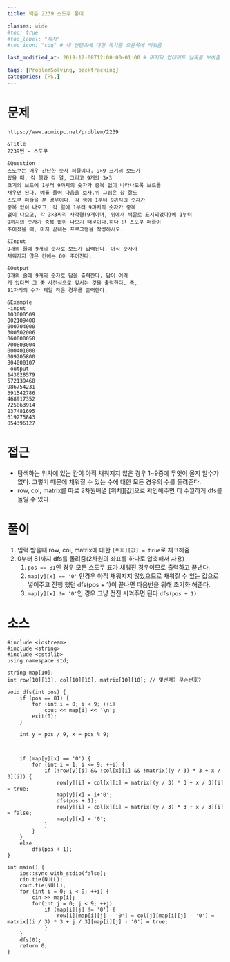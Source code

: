 ```yaml
---
title: 백준 2239 스도쿠 풀이

classes: wide
#toc: true
#toc_label: "목차"
#toc_icon: "cog" # 내 컨텐츠에 대한 목차를 오른쪽에 띄워줌

last_modified_at: 2019-12-08T12:00:00-01:00 # 마지막 업데이트 날짜를 보여줌

tags: [ProblemSolving, backtracking]
categories: [PS,]
---
```


# 문제
```
https://www.acmicpc.net/problem/2239

&Title
2239번 - 스도쿠

&Question
스도쿠는 매우 간단한 숫자 퍼즐이다. 9×9 크기의 보드가 
있을 때, 각 행과 각 열, 그리고 9개의 3×3 
크기의 보드에 1부터 9까지의 숫자가 중복 없이 나타나도록 보드를 
채우면 된다. 예를 들어 다음을 보자.위 그림은 참 잘도 
스도쿠 퍼즐을 푼 경우이다. 각 행에 1부터 9까지의 숫자가 
중복 없이 나오고, 각 열에 1부터 9까지의 숫자가 중복 
없이 나오고, 각 3×3짜리 사각형(9개이며, 위에서 색깔로 표시되었다)에 1부터 
9까지의 숫자가 중복 없이 나오기 때문이다.하다 만 스도쿠 퍼즐이 
주어졌을 때, 마저 끝내는 프로그램을 작성하시오. 

&Input
9개의 줄에 9개의 숫자로 보드가 입력된다. 아직 숫자가 
채워지지 않은 칸에는 0이 주어진다. 

&Output
9개의 줄에 9개의 숫자로 답을 출력한다. 답이 여러 
개 있다면 그 중 사전식으로 앞서는 것을 출력한다. 즉, 
81자리의 수가 제일 작은 경우를 출력한다. 

&Example
-input
103000509
002109400
000704000
300502006
060000050
700803004
000401000
009205800
804000107
-output
143628579
572139468
986754231
391542786
468917352
725863914
237481695
619275843
854396127
```

# 접근
* 탐색하는 위치에 있는 칸이 아직 채워지지 않은 경우 1~9중에 무엇이 올지 알수가 없다. 그렇기 때문에 채워질 수 있는 수에 대한 모든 경우의 수를 돌려준다.
* row, col, matrix를 따로 2차원배열 [위치][값]으로 확인해주면 더 수월하게 dfs를 돌릴 수 있다.

# 풀이
1. 입력 받을때 row, col, matrix에 대한 `[위치][값] = true`로 체크해줌
1. 0부터 81까지 dfs를 돌려줌(2차원의 좌표를 하나로 압축해서 사용)
    1. `pos == 81`인 경우 모든 스도쿠 표가 채워진 경우이므로 출력하고 끝낸다.
    1. `map[y][x] == '0'` 인경우 아직 채워지지 않았으므로 채워질 수 있는 값으로 넣어주고 진행 했던 dfs(pos + 1)이 끝나면 다음번을 위해 초기화 해준다.
    1. `map[y][x] != '0'`인 경우 그냥 전진 시켜주면 된다 `dfs(pos + 1)`


# 소스
```
#include <iostream>
#include <string>
#include <cstdlib>
using namespace std;

string map[10];
int row[10][10], col[10][10], matrix[10][10]; // 몇번째? 무슨번호?

void dfs(int pos) {
	if (pos == 81) {
		for (int i = 0; i < 9; ++i)
			cout << map[i] << '\n';
		exit(0);
	}

	int y = pos / 9, x = pos % 9;

	
		
	if (map[y][x] == '0') {
		for (int i = 1; i <= 9; ++i) {
			if (!row[y][i] && !col[x][i] && !matrix[(y / 3) * 3 + x / 3][i]) {
				row[y][i] = col[x][i] = matrix[(y / 3) * 3 + x / 3][i] = true;
				map[y][x] = i+'0';
				dfs(pos + 1);
				row[y][i] = col[x][i] = matrix[(y / 3) * 3 + x / 3][i] = false;
				map[y][x] = '0';
			}
		}
	}
	else
		dfs(pos + 1);
}

int main() {
	ios::sync_with_stdio(false);
	cin.tie(NULL);
	cout.tie(NULL);
	for (int i = 0; i < 9; ++i) {
		cin >> map[i];
		for(int j = 0; j < 9; ++j)
			if (map[i][j] != '0') {
				row[i][map[i][j] - '0'] = col[j][map[i][j] - '0'] = matrix[(i / 3) * 3 + j / 3][map[i][j] - '0'] = true;
			}
	}
	dfs(0);
	return 0;
}
```